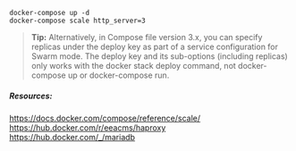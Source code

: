 

```
docker-compose up -d
docker-compose scale http_server=3
```

> **Tip:** Alternatively, in Compose file version 3.x, you can specify replicas under the deploy key as part of a service configuration for Swarm mode. The deploy key and its sub-options (including replicas) only works with the docker stack deploy command, not docker-compose up or docker-compose run.

##### Resources:
https://docs.docker.com/compose/reference/scale/
https://hub.docker.com/r/eeacms/haproxy
https://hub.docker.com/_/mariadb